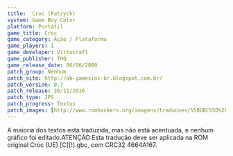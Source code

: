```yaml
---
title:  Croc (Patryck)
system: Game Boy Color
platform: Portátil
game_title: Croc
game_category: Ação / Plataforma
game_players: 1
game_developer: Virtucraft
game_publisher: THQ
game_release_date: 06/06/2000
patch_group: Nenhum
patch_site: http://ab-gamesinc-br.blogspot.com.br/
patch_version: 0.7
patch_release: 30/11/2016
patch_type: IPS
patch_progress: Textos
patch_images: [http://www.romhackers.org/imagens/traducoes/%5BGBC%5D%20Croc%20-%20Patryck%20-%201.png,http://www.romhackers.org/imagens/traducoes/%5BGBC%5D%20Croc%20-%20Patryck%20-%202.png,http://www.romhackers.org/imagens/traducoes/%5BGBC%5D%20Croc%20-%20Patryck%20-%203.png]
---
```

A maioria dos textos está traduzida, mas não está acentuada, e nenhum gráfico foi editado.ATENÇÃO:Esta tradução deve ser aplicada na ROM original Croc (UE) [C][!].gbc, com CRC32 4664A167.